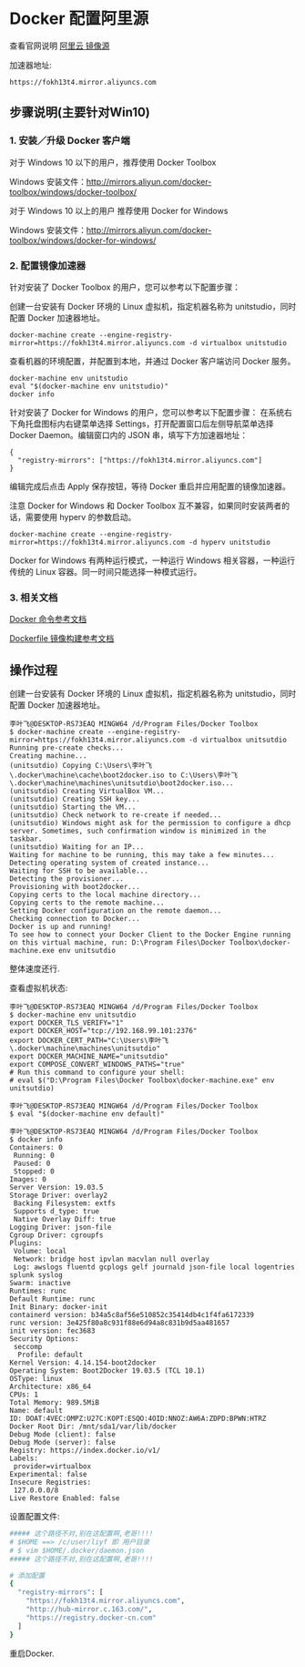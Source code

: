 # Docker 配置阿里源

查看官网说明
[阿里云 镜像源](https://cr.console.aliyun.com/cn-hangzhou/instances/mirrors)

加速器地址:

```
https://fokh13t4.mirror.aliyuncs.com
```

## 步骤说明(主要针对Win10)

### 1. 安装／升级 Docker 客户端

对于 Windows 10 以下的用户，推荐使用 Docker Toolbox

Windows 安装文件：http://mirrors.aliyun.com/docker-toolbox/windows/docker-toolbox/

对于 Windows 10 以上的用户 推荐使用 Docker for Windows

Windows 安装文件：http://mirrors.aliyun.com/docker-toolbox/windows/docker-for-windows/

### 2. 配置镜像加速器

针对安装了 Docker Toolbox 的用户，您可以参考以下配置步骤：

创建一台安装有 Docker 环境的 Linux 虚拟机，指定机器名称为 unitstudio，同时配置 Docker 加速器地址。

```
docker-machine create --engine-registry-mirror=https://fokh13t4.mirror.aliyuncs.com -d virtualbox unitstudio
```

查看机器的环境配置，并配置到本地，并通过 Docker 客户端访问 Docker 服务。

```
docker-machine env unitstudio
eval "$(docker-machine env unitstudio)"
docker info
```

针对安装了 Docker for Windows 的用户，您可以参考以下配置步骤：
在系统右下角托盘图标内右键菜单选择 Settings，打开配置窗口后左侧导航菜单选择 Docker Daemon。编辑窗口内的 JSON 串，填写下方加速器地址：

```
{
  "registry-mirrors": ["https://fokh13t4.mirror.aliyuncs.com"]
}
```

编辑完成后点击 Apply 保存按钮，等待 Docker 重启并应用配置的镜像加速器。

注意
Docker for Windows 和 Docker Toolbox 互不兼容，如果同时安装两者的话，需要使用 hyperv 的参数启动。

```
docker-machine create --engine-registry-mirror=https://fokh13t4.mirror.aliyuncs.com -d hyperv unitstudio
```

Docker for Windows 有两种运行模式，一种运行 Windows 相关容器，一种运行传统的 Linux 容器。同一时间只能选择一种模式运行。

### 3. 相关文档

[Docker 命令参考文档](https://docs.docker.com/engine/reference/commandline/cli/?spm=5176.8351553.0.0.3ce91991ksmtAm)

[Dockerfile 镜像构建参考文档](https://docs.docker.com/engine/reference/builder/?spm=5176.8351553.0.0.3ce91991ksmtAm)


## 操作过程

创建一台安装有 Docker 环境的 Linux 虚拟机，指定机器名称为 unitstudio，同时配置 Docker 加速器地址。

```
李叶飞@DESKTOP-RS73EAQ MINGW64 /d/Program Files/Docker Toolbox
$ docker-machine create --engine-registry-mirror=https://fokh13t4.mirror.aliyuncs.com -d virtualbox unitsutdio
Running pre-create checks...
Creating machine...
(unitsutdio) Copying C:\Users\李叶飞\.docker\machine\cache\boot2docker.iso to C:\Users\李叶飞\.docker\machine\machines\unitsutdio\boot2docker.iso...
(unitsutdio) Creating VirtualBox VM...
(unitsutdio) Creating SSH key...
(unitsutdio) Starting the VM...
(unitsutdio) Check network to re-create if needed...
(unitsutdio) Windows might ask for the permission to configure a dhcp server. Sometimes, such confirmation window is minimized in the taskbar.
(unitsutdio) Waiting for an IP...
Waiting for machine to be running, this may take a few minutes...
Detecting operating system of created instance...
Waiting for SSH to be available...
Detecting the provisioner...
Provisioning with boot2docker...
Copying certs to the local machine directory...
Copying certs to the remote machine...
Setting Docker configuration on the remote daemon...
Checking connection to Docker...
Docker is up and running!
To see how to connect your Docker Client to the Docker Engine running on this virtual machine, run: D:\Program Files\Docker Toolbox\docker-machine.exe env unitsutdio
```

整体速度还行.

查看虚拟机状态:

```
李叶飞@DESKTOP-RS73EAQ MINGW64 /d/Program Files/Docker Toolbox
$ docker-machine env unitsutdio
export DOCKER_TLS_VERIFY="1"
export DOCKER_HOST="tcp://192.168.99.101:2376"
export DOCKER_CERT_PATH="C:\Users\李叶飞\.docker\machine\machines\unitsutdio"
export DOCKER_MACHINE_NAME="unitsutdio"
export COMPOSE_CONVERT_WINDOWS_PATHS="true"
# Run this command to configure your shell:
# eval $("D:\Program Files\Docker Toolbox\docker-machine.exe" env unitsutdio)

李叶飞@DESKTOP-RS73EAQ MINGW64 /d/Program Files/Docker Toolbox
$ eval "$(docker-machine env default)"

李叶飞@DESKTOP-RS73EAQ MINGW64 /d/Program Files/Docker Toolbox
$ docker info
Containers: 0
 Running: 0
 Paused: 0
 Stopped: 0
Images: 0
Server Version: 19.03.5
Storage Driver: overlay2
 Backing Filesystem: extfs
 Supports d_type: true
 Native Overlay Diff: true
Logging Driver: json-file
Cgroup Driver: cgroupfs
Plugins:
 Volume: local
 Network: bridge host ipvlan macvlan null overlay
 Log: awslogs fluentd gcplogs gelf journald json-file local logentries splunk syslog
Swarm: inactive
Runtimes: runc
Default Runtime: runc
Init Binary: docker-init
containerd version: b34a5c8af56e510852c35414db4c1f4fa6172339
runc version: 3e425f80a8c931f88e6d94a8c831b9d5aa481657
init version: fec3683
Security Options:
 seccomp
  Profile: default
Kernel Version: 4.14.154-boot2docker
Operating System: Boot2Docker 19.03.5 (TCL 10.1)
OSType: linux
Architecture: x86_64
CPUs: 1
Total Memory: 989.5MiB
Name: default
ID: DOAT:4VEC:OMPZ:U27C:KOPT:ESQO:4OID:NNOZ:AW6A:ZDPD:BPWN:HTRZ
Docker Root Dir: /mnt/sda1/var/lib/docker
Debug Mode (client): false
Debug Mode (server): false
Registry: https://index.docker.io/v1/
Labels:
 provider=virtualbox
Experimental: false
Insecure Registries:
 127.0.0.0/8
Live Restore Enabled: false
```

设置配置文件:

```sh
##### 这个路径不对,别在这配置啊,老哥!!!!
# $HOME ==> /c/user/liyf 即 用户目录
# $ vim $HOME/.docker/daemon.json
##### 这个路径不对,别在这配置啊,老哥!!!!

# 添加配置
{
  "registry-mirrors": [
    "https://fokh13t4.mirror.aliyuncs.com",
    "http://hub-mirror.c.163.com/",
    "https://registry.docker-cn.com"
  ]
}
```

重启Docker.
